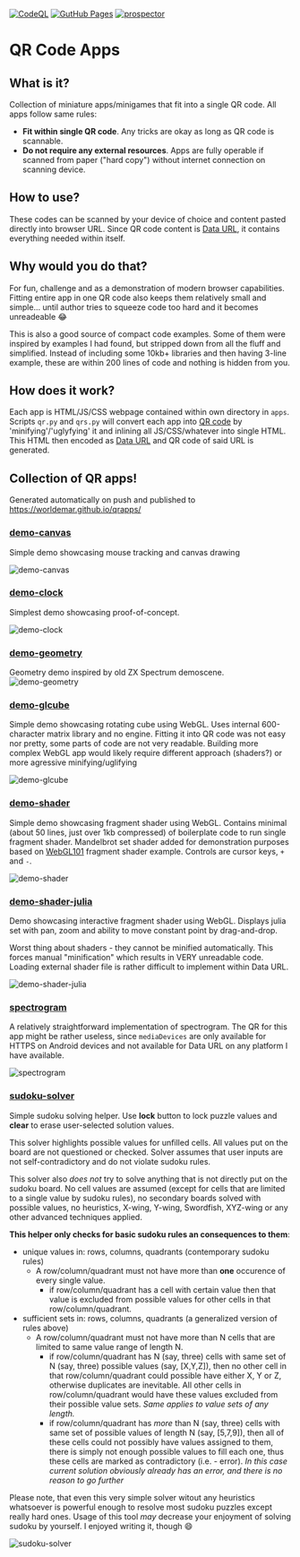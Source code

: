 [![CodeQL](https://github.com/worldemar/qrapps/actions/workflows/codeql.yml/badge.svg)](https://github.com/worldemar/qrapps/actions/workflows/codeql.yml)
[![GutHub Pages](https://github.com/worldemar/qrapps/actions/workflows/pages/pages-build-deployment/badge.svg)](https://github.com/worldemar/qrapps/actions/workflows/pages/pages-build-deployment)
[![prospector](https://github.com/worldemar/qrapps/actions/workflows/prospector.yml/badge.svg)](https://github.com/worldemar/qrapps/actions/workflows/prospector.yml)

# QR Code Apps

## What is it?
Collection of miniature apps/minigames that fit into a single QR code.
All apps follow same rules:

- **Fit within single QR code**. Any tricks are okay as long as QR code is scannable.
- **Do not require any external resources**. Apps are fully operable if scanned from paper ("hard copy") without internet connection on scanning device.

## How to use?
These codes can be scanned by your device of choice and content pasted directly into browser URL.
Since QR code content is [Data URL](https://en.wikipedia.org/wiki/Data_URI_scheme), it contains everything needed within itself.

## Why would you do that?
For fun, challenge and as a demonstration of modern browser capabilities.
Fitting entire app in one QR code also keeps them relatively small and simple... until author tries to squeeze code too hard and it becomes unreadeable 😂

This is also a good source of compact code examples. Some of them were inspired by examples I had found, but stripped down from all the fluff and simplified. Instead of including some 10kb+ libraries and then having 3-line example, these are within 200 lines of code and nothing is hidden from you.

## How does it work?
Each app is HTML/JS/CSS webpage contained within own directory in `apps`. Scripts `qr.py` and `qrs.py` will convert each app into [QR code](https://en.wikipedia.org/wiki/QR_code) by 'minifying'/'uglyfying' it and inlining all JS/CSS/whatever into single HTML. This HTML then encoded as [Data URL](https://en.wikipedia.org/wiki/Data_URI_scheme) and QR code of said URL is generated.

## Collection of QR apps!
Generated automatically on push and published to https://worldemar.github.io/qrapps/
### [demo-canvas](demo-canvas/index.html)

Simple demo showcasing mouse tracking and canvas drawing

![demo-canvas](demo-canvas/qr.png)

### [demo-clock](demo-clock/index.html)

Simplest demo showcasing proof-of-concept.

![demo-clock](demo-clock/qr.png)

### [demo-geometry](demo-geometry/index.html)

Geometry demo inspired by old ZX Spectrum demoscene.
![demo-geometry](demo-geometry/qr.png)

### [demo-glcube](demo-glcube/index.html)

Simple demo showcasing rotating cube using WebGL.
Uses internal 600-character matrix library and no engine.
Fitting it into QR code was not easy nor pretty, some parts of code are not very readable.
Building more complex WebGL app would likely require different approach (shaders?)
or more agressive minifying/uglifying

![demo-glcube](demo-glcube/qr.png)

### [demo-shader](demo-shader/index.html)

Simple demo showcasing fragment shader using WebGL.
Contains minimal (about 50 lines, just over 1kb compressed) of boilerplate code to run single fragment shader.
Mandelbrot set shader added for demonstration purposes based on [WebGL101](https://github.com/emoller/WebGL101) fragment shader example. Controls are cursor keys, `+` and `-`.

![demo-shader](demo-shader/qr.png)

### [demo-shader-julia](demo-shader-julia/index.html)

Demo showcasing interactive fragment shader using WebGL.
Displays julia set with pan, zoom and ability to move constant point by drag-and-drop.

Worst thing about shaders - they cannot be minified automatically.
This forces manual "minification" which results in VERY unreadable code.
Loading external shader file is rather difficult to implement within Data URL.

![demo-shader-julia](demo-shader-julia/qr.png)

### [spectrogram](spectrogram/index.html)

A relatively straightforward implementation of spectrogram.
The QR for this app might be rather useless, since `mediaDevices`
are only available for HTTPS on Android devices and not available
for Data URL on any platform I have available.

![spectrogram](spectrogram/qr.png)

### [sudoku-solver](sudoku-solver/index.html)

Simple sudoku solving helper. Use **lock** button to lock puzzle values and **clear** to erase user-selected solution values.

This solver highlights possible values for unfilled cells. All values put on the board are not questioned or checked. Solver assumes that user inputs are not self-contradictory and do not violate sudoku rules. 

This solver also _does not_ try to solve anything that is not directly put on the sudoku board. No cell values are assumed (except for cells that are limited to a single value by sudoku rules), no secondary boards solved with possible values, no heuristics, X-wing, Y-wing, Swordfish, XYZ-wing or any other advanced techniques applied.

**This helper only checks for basic sudoku rules an consequences to them**:
- unique values in: rows, columns, quadrants (contemporary sudoku rules)
  - A row/column/quadrant must not have more than **one** occurence of every single value.
    - if row/column/quadrant has a cell with certain value then that value is excluded from possible values for other cells in that row/column/quadrant.
- sufficient sets in: rows, columns, quadrants (a generalized version of rules above)
  - A row/column/quadrant must not have more than N cells that are limited to same value range of length N.
    - if row/column/quadrant has N (say, three) cells with same set of N (say, three) possible values (say, [X,Y,Z]), then no other cell in that row/column/quadrant could possible have either X, Y or Z, otherwise duplicates are inevitable. All other cells in row/column/quadrant would have these values excluded from their possible value sets. *Same applies to value sets of any length.*
    - if row/column/quadrant has _more_ than N (say, three) cells with same set of possible values of length N (say, [5,7,9]), then all of these cells could not possibly have values assigned to them, there is simply not enough possible values to fill each one, thus these cells are marked as contradictory (i.e. - error). *In this case current solution obviously already has an error, and there is no reason to go further*

Please note, that even this very simple solver witout any heuristics whatsoever is powerful enough to resolve most sudoku puzzles except really hard ones. Usage of this tool *may* decrease your enjoyment of solving sudoku by yourself. I enjoyed writing it, though 😄

![sudoku-solver](sudoku-solver/qr.png)

